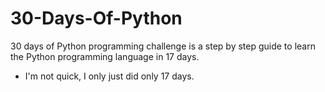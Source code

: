# 30-Days-Of-Python
30 days of Python programming challenge is a step by step guide to learn the Python programming language in 17 days.
- I'm not quick, I only just did only 17 days.
